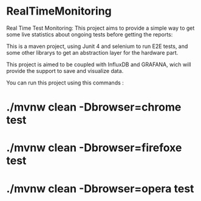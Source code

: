 # RealTimeMonitoring

Real Time Test Monitoring: 
This project aims to provide a simple way to get some live statistics about ongoing tests before getting the reports:

This is a maven project, using Junit 4 and selenium to run E2E tests, and some other librarys to get an abstraction layer
for the hardware part. 

This project is aimed to be coupled with InfluxDB and GRAFANA, wich will provide the support to save and visualize data.


You can run this project using this commands : 
# ./mvnw clean -Dbrowser=chrome test
# ./mvnw clean -Dbrowser=firefoxe test
# ./mvnw clean -Dbrowser=opera test




